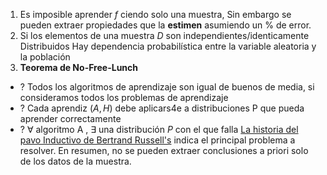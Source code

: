 1. Es imposible aprender $f$ ciendo solo una muestra, Sin embargo se pueden extraer propiedades que la **estimen** asumiendo un % de error.
2. Si los elementos de una muestra $D$ son independientes/identicamente Distribuidos 
	Hay dependencia probabilística entre la variable aleatoria y la población
3. **Teorema de No-Free-Lunch**
- ? Todos los algoritmos de aprendizaje son igual de buenos de media, si consideramos todos los problemas de aprendizaje
- ? Cada aprendiz $(A,H)$ debe aplicars4e a distribuciones P que pueda aprender correctamente
- ? $\forall$ algoritmo A , $\exists$  una distribución $P$ con el que falla
[La historia del pavo Inductivo de Bertrand Russell's](https://mashimo.wordpress.com/2013/03/12/bertrand-russells-inductivist-turkey/) indica el principal problema a resolver. En resumen, no se pueden extraer conclusiones a priori solo de los datos de la muestra.
